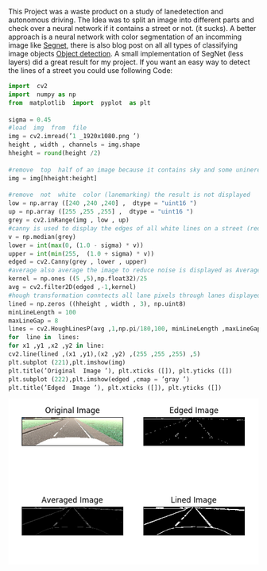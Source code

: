 This Project was a waste product on a study of lanedetection and autonomous driving.
The Idea was to split an image into different parts and check over a neural network if it contains a street or not. (it sucks). A better approach is a neural network with color segmentation of an incomming image like [Segnet](http://mi.eng.cam.ac.uk/projects/segnet/), there is also blog post on all all types of classifying image objects [Object detection](https://medium.com/weightsandbiases/car-image-segmentation-using-convolutional-neural-nets-7642448028f6). A small implementation of SegNet (less layers) did a great result for my project. If you want an easy way to detect the lines of a street you could use following Code:

```python
import  cv2
import  numpy as np
from  matplotlib  import  pyplot  as plt

sigma = 0.45
#load  img  from  file
img = cv2.imread(’1 _1920x1080.png ’)
height , width , channels = img.shape
hheight = round(height /2)

#remove  top  half of an image because it contains sky and some unineresting things
img = img[hheight:height]

#remove  not  white  color (lanemarking) the result is not displayed
low = np.array ([240 ,240 ,240] ,  dtype = "uint16 ")
up = np.array ([255 ,255 ,255] ,  dtype = "uint16 ")
grey = cv2.inRange(img , low , up)
#canny is used to display the edges of all white lines on a street (reduces noise) displayed as Edged Image
v = np.median(grey)
lower = int(max(0, (1.0 - sigma) * v))
upper = int(min(255,  (1.0 + sigma) * v))
edged = cv2.Canny(grey , lower , upper)
#average also average the image to reduce noise is displayed as Averaged Image
kernel = np.ones ((5 ,5),np.float32)/25
avg = cv2.filter2D(edged ,-1,kernel)
#hough transformation conntects all lane pixels through lanes displayed as Lined Image
lined = np.zeros ((hheight , width , 3), np.uint8)
minLineLength = 100
maxLineGap = 8
lines = cv2.HoughLinesP(avg ,1,np.pi/180,100, minLineLength ,maxLineGap)
for  line in  lines:
for x1 ,y1 ,x2 ,y2 in line:
cv2.line(lined ,(x1 ,y1),(x2 ,y2) ,(255 ,255 ,255) ,5)
plt.subplot (221),plt.imshow(img)
plt.title(’Original  Image ’), plt.xticks ([]), plt.yticks ([])
plt.subplot (222),plt.imshow(edged ,cmap = ’gray ’)
plt.title(’Edged  Image ’), plt.xticks ([]), plt.yticks ([])
```

![Example Image](https://github.com/alex-ta/LaneDetection/blob/master/simplecannyhough.PNG)
